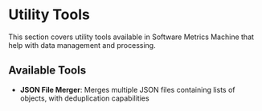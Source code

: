 # Utility Tools

This section covers utility tools available in Software Metrics Machine that help with data management and processing.

## Available Tools

- **JSON File Merger**: Merges multiple JSON files containing lists of objects, with deduplication capabilities
